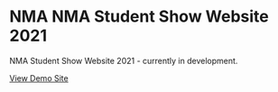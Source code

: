 # NMA NMA Student Show Website 2021

NMA Student Show Website 2021 - currently in development.

[View Demo Site](https://newmediaarts.github.io/2021_StudentShow/dist)

